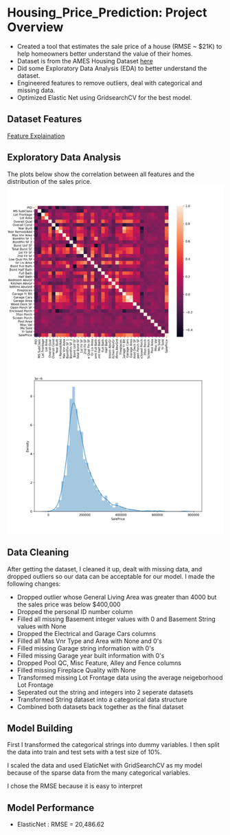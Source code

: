 # Housing_Price_Prediction: Project Overview

* Created a tool that estimates the sale price of a house (RMSE ~ $21K) to help homeowners better understand the value of their homes.
* Dataset is from the AMES Housing Dataset [here](https://www.kaggle.com/c/house-prices-advanced-regression-techniques/overview)
* Did some Exploratory Data Analysis (EDA) to better understand the dataset.
* Engineered features to remove outliers, deal with categorical and missing data.
* Optimized Elastic Net using GridsearchCV for the best model.

## Dataset Features 
[Feature Explaination](https://github.com/faithfulalabi/Housing_Price_Prediction/blob/main/Ames_Housing_Feature_Description.txt)


## Exploratory Data Analysis 

The plots below show the correlation between all features and the distribution of the sales price.
![alt text](https://github.com/faithfulalabi/Housing_Price_Prediction/blob/main/correlation_map.png?raw=true)
![alt text](https://github.com/faithfulalabi/Housing_Price_Prediction/blob/main/sales_price_distribution.png?raw=true)

## Data Cleaning
After getting the dataset, I cleaned it up, dealt with missing data, and dropped outliers so our data can be acceptable for our model. I made the following changes:

* Dropped outlier whose General Living Area was greater than 4000 but the sales price was below $400,000
* Dropped the personal ID number column
* Filled all missing Basement integer values with 0 and Basement String values with None
* Dropped the Electrical and Garage Cars columns 
* Filled all Mas Vnr Type and Area with None and 0's
* Filled missing Garage string information with 0's
* Filled missing Garage year built information with 0's
* Dropped Pool QC, Misc Feature, Alley and Fence columns
* Filled missing Fireplace Quality with None
* Transformed missing Lot Frontage data using the average neigeborhood Lot Frontage 
* Seperated out the string and integers into 2 seperate datasets 
* Transformed String dataset into a categorical data structure 
* Combined both datasets back together as the final dataset

## Model Building

First I transformed the categorical strings into dummy variables. I then split the data into train and test sets with a test size of 10%.

I scaled the data and used ElaticNet with GridSearchCV as my model because of the sparse data from the many categorical variables.

I chose the RMSE because it is easy to interpret 

## Model Performance

* ElasticNet : RMSE = 20,486.62

